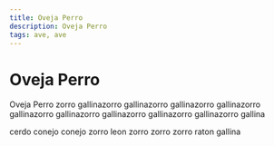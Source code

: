 ```yaml
---
title: Oveja Perro
description: Oveja Perro
tags: ave, ave
---
```


# Oveja Perro

Oveja Perro zorro gallinazorro gallinazorro gallinazorro gallinazorro gallinazorro gallinazorro gallinazorro gallinazorro gallinazorro gallina

cerdo conejo conejo zorro leon zorro zorro zorro raton gallina